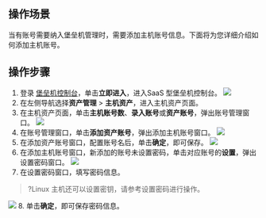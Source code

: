 ## 操作场景
当有账号需要纳入堡垒机管理时，需要添加主机账号信息。下面将为您详细介绍如何添加主机账号。

## 操作步骤
1. 登录 [堡垒机控制台](https://console.cloud.tencent.com/dsgc/bh)，单击**立即进入**，进入SaaS 型堡垒机控制台。
![](https://qcloudimg.tencent-cloud.cn/raw/b2f6673b0cad7c2f423a6b6e287179af.png)
2. 在左侧导航选择**资产管理** > **主机资产**，进入主机资产页面。
3. 在主机资产页面，单击**主机账号数**、**录入账号**或**资产账号**，弹出账号管理窗口。
![](https://qcloudimg.tencent-cloud.cn/raw/71a4fbc97a0d3517b1f4685d5594ba06.png)
4. 在账号管理窗口，单击**添加资产账号**，弹出添加主机账号窗口。
![](https://qcloudimg.tencent-cloud.cn/raw/e8c4002377065416f8e987bcdb2c8c93.png)
5. 在添加资产账号窗口，配置账号名后，单击**确定**，即可保存。
![](https://qcloudimg.tencent-cloud.cn/raw/78c798d38426261b73bbb9ddf9046602.png)
6. 在添加主机账号窗口，新添加的账号未设置密码，单击对应账号的**设置**，弹出设置密码窗口。
![](https://qcloudimg.tencent-cloud.cn/raw/0550677aba27b6fba837ebe44b94d362.png)
7. 在设置密码窗口，填写密码信息。
>?Linux 主机还可以设置密钥，请参考设置密码进行操作。
>
![](https://qcloudimg.tencent-cloud.cn/raw/bf89953d5a76fc4b8be517bf2860f1b7.png)
8. 单击**确定**，即可保存密码信息。
